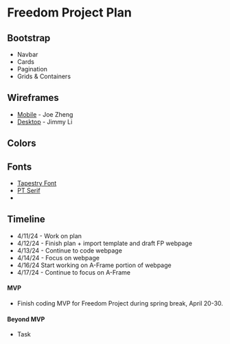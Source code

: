# Freedom Project Plan

## Bootstrap
* Navbar
* Cards
* Pagination
* Grids & Containers
## Wireframes
* [Mobile](https://wireframe.cc/4TrfoG) - Joe Zheng
* [Desktop](https://wireframe.cc/fwQSVN) - Jimmy Li

## Colors

## Fonts
* [Tapestry Font](https://fonts.google.com/specimen/Tapestry)
* [PT Serif](https://fonts.google.com/specimen/PT+Serif)
*
## Timeline
* 4/11/24 - Work on plan
* 4/12/24 - Finish plan + import template and draft FP webpage
* 4/13/24 - Continue to code webpage
* 4/14/24 - Focus on webpage
* 4/16/24 Start working on A-Frame portion of webpage
* 4/17/24 - Continue to focus on A-Frame
#### MVP
* Finish coding MVP for Freedom Project during spring break, April 20-30.


#### Beyond MVP

* Task
